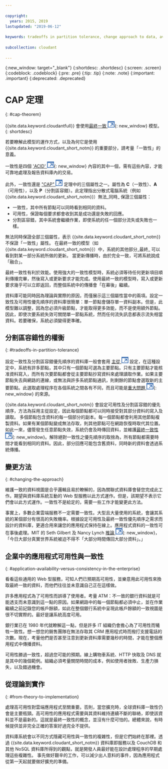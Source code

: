 ```yaml
---

copyright:
  years: 2015, 2019
lastupdated: "2019-06-12"

keywords: tradeoffs in partition tolerance, change approach to data, availability, consistency, theory

subcollection: cloudant

---
```


{:new_window: target="_blank"}
{:shortdesc: .shortdesc}
{:screen: .screen}
{:codeblock: .codeblock}
{:pre: .pre}
{:tip: .tip}
{:note: .note}
{:important: .important}
{:deprecated: .deprecated}

<!-- Acrolinx: 2017-01-24 -->

# CAP 定理
{: #cap-theorem}

{{site.data.keyword.cloudantfull}} 會使用[最終一致 ![外部鏈結圖示](../images/launch-glyph.svg "外部鏈結圖示")](http://en.wikipedia.org/wiki/Eventual_consistency){: new_window} 模型。
{: shortdesc}

若要瞭解此模型的運作方式，以及為何它是使用 {{site.data.keyword.cloudant_short_notm}} 的重要部分，請考量「一致性」的意義。

一致性是四個 ['ACID' ![外部鏈結圖示](../images/launch-glyph.svg "外部鏈結圖示")](https://en.wikipedia.org/wiki/ACID){: new_window} 內容的其中一個，需有這些內容，才能可靠地處理及報告資料庫內的交易。

此外，一致性還是
<a href="http://en.wikipedia.org/wiki/CAP_Theorem" target="_blank"> "CAP" <img src="../images/launch-glyph.svg" alt="外部鏈結圖示" title="外部鏈結圖示"></a> 定理中的三個屬性之一。屬性為 **C**（一致性）、**A**（可用性），以及 **P**（分割區容錯）。此定理指出分散式電腦系統（例如 {{site.data.keyword.cloudant_short_notm}}）無法_同時_ 保證三個屬性：

-   一致性，其中所有節點可以同時看到相同的資料。
-   可用性，保證每個要求都會收到其是成功還是失敗的回應。
-   分割區容錯，其中系統會繼續作業，即使系統的任一個部分流失或失敗也一樣。

無法同時保證全部三個屬性，表示 {{site.data.keyword.cloudant_short_notm}} 不保證「一致性」屬性。
在最終一致的模型（如 {{site.data.keyword.cloudant_short_notm}}）中，系統的其他部分_最終_ 可以看到對某一部分系統所做的更新。
當更新傳播時，由於完全一致，可將系統說成「融合」。

最終一致性有利於效能。使用強大的一致性模型時，系統必須等待任何更新項目順利傳播完畢，然後寫入或更新要求才能完成。使用最終一致的模型時，寫入或更新要求幾乎可以立即返回，而整個系統中的傳播會「在幕後」繼續。

資料庫可能同時因為理論與實際的原因，而僅展示這三個屬性當中的兩項。設定一致性及可用性優先順序的資料庫很簡單：單一節點會儲存單一資料副本。但是，此模型難以調整，因為您必須升級節點，才能取得更多效能，而不是使用額外節點。因此，即使次要系統失效可關閉單一節點系統，然而任何流失訊息都表示流失相當資料。若要確保，系統必須變得更準確。

## 分割區容錯性的權衡
{: #tradeoffs-in-partition-tolerance}

設定一致性及分割區容錯優先順序的資料庫一般會套用
<a href="http://en.wikipedia.org/wiki/Master/slave_(technology)" target="_blank">主從 <img src="../images/launch-glyph.svg" alt="外部鏈結圖示" title="外部鏈結圖示"></a> 設定，在這種設定中，系統有許多節點，其中只有一個節點可選為主要節點。只有主要節點才能核准資料寫入，而所有次要節點都會從主要節點抄寫資料來處理讀取作業。如果主要節點失去與網路的連線，或無法與許多系統節點通訊，則剩餘的節點會選取新的主要節點。此選取處理程序在各個系統之間各有不同，而且可能是[重大問題 ![外部鏈結圖示](../images/launch-glyph.svg "外部鏈結圖示")](http://aphyr.com/posts/284-call-me-maybe-mongodb){: new_window} 的來源。


{{site.data.keyword.cloudant_short_notm}} 會設定可用性及分割區容錯的優先順序，方法為採用主從設定，因此每個節點都可以同時接受對其部分資料的寫入及讀取。
多個節點包含資料的每一個部分的副本。每一個節點都會利用其他節點複製資料。如果有某個節點變成無法存取，則其他節點可在網路恢復時取代其位置。如此一來，儘管發生任意節點失效，系統仍會及時傳回資料，並維護[最終一致性 ![外部鏈結圖示](../images/launch-glyph.svg "外部鏈結圖示")](http://en.wikipedia.org/wiki/Eventual_consistency){: new_window}。解除絕對一致性之優先順序的取捨為，所有節點都需要時間才能看到相同的資料。因此，部分回應可能包含舊資料，同時新的資料會透過系統傳播。

## 變更方法
{: #changing-the-approach}

維護一致的資料視圖是合乎邏輯且易於瞭解的，因為關聯式資料庫會替您完成此工作。期望與資料庫系統互動的 Web 型服務以此方式運作。但是，該期望不表示它們會以此方式運作。一致性不是給定的，需要一些工作才能變更此方法。

事實上，多數企業雲端服務不一定需要一致性。大型且大量使用的系統，會讓其系統的某個部分有很高的失敗機率。根據設定可用性及最終一致性優先順序之需求而設計的資料庫，更適合用來讓您的應用程式保持在線上。應用程式資料的一致性可在事後處理。MIT 的 Seth Gilbert 及 Nancy Lynch [推論 ![外部鏈結圖示](../images/launch-glyph.svg "外部鏈結圖示")](http://www.glassbeam.com/sites/all/themes/glassbeam/images/blog/10.1.1.67.6951.pdf){: new_window}，「今日大部分真實世界系統被迫不得不「大部分時間傳回大部分資料」。」

## 企業中的應用程式可用性與一致性
{: #application-availability-versus-consistency-in-the-enterprise}

看看這些通用的 Web 型服務，可知人們已預期高可用性，並樂意用此可用性來換取最終一致的資料，而他們往往並未意識自己正在這樣做。

許多應用程式為了可用性而誤導了使用者。考量 ATM：不一致的銀行資料就是可能透支而未意識到這一點的原因。如果網路中的每一個節點都必須中止，並在作業繼續之前記錄您的帳戶餘額，如此在整個銀行系統中呈現此帳戶餘額的一致視圖是很不切實際的。最好是讓系統高度可用。

銀行業已在 1980 年代就瞭解這一點，但是許多 IT 組織仍會擔心為了可用性而犧牲一致性。想一想您的銷售團隊在無法存取其 CRM 應用程式時而撥打支援電話的次數。現在，考量他們是否甚至注意到更新資料庫需要幾秒的時間，才能在整個應用程式中傳播資料。

可用性勝過一致性，超過您可能的預期。線上購物車系統、HTTP 快取及 DNS 就是其中的幾個範例。組織必須考量關閉時間的成本，例如使用者挫敗、生產力損失，以及錯過機會。

## 從理論到實作
{: #from-theory-to-implementation}

處理高可用性對雲端應用程式至關重要。否則，當您擴充時，全球資料庫一致性仍會是主要瓶頸。高可用性的應用程式需要與其資料維持連續不斷的聯絡，即使該資料並不是最新的。這就是最終一致性的概念，並沒有什麼可怕的。總體來說，有時候提供並非完全正確的答案好過完全不提供。

資料庫系統會以不同方式隱藏可用性與一致性的複雜性，但是它們始終在那裡。透過 {{site.data.keyword.cloudant_short_notm}} 資料庫即服務以及 CouchDB 和其他 NoSQL 資料庫所得到的觀點，就是開發人員最好能在設計處理程序的早期處理這些複雜性。
事先做好艱辛的工作，可以減少出人意料的事件，因為應用程式從第一天起就要做好擴充的準備。
